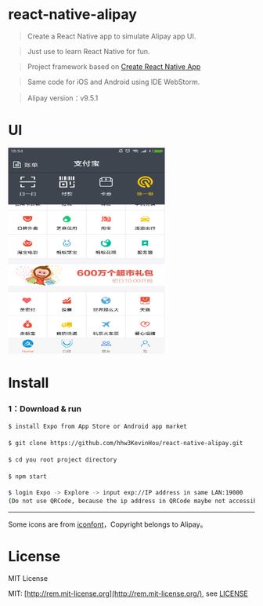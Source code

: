 # react-native-alipay

> Create a React Native app to simulate Alipay app UI.

> Just use to learn React Native for fun.

> Project framework based on [Create React Native App](https://github.com/react-community/create-react-native-app#getting-started)

> Same code for iOS and Android using IDE WebStorm.

> Alipay version：v9.5.1

# UI

<img src="screenshot-ios.png" width="320" height="420" alt="AlipayAppUI">

# Install

### 1：Download & run

```sh
$ install Expo from App Store or Android app market

$ git clone https://github.com/hhw3KevinHou/react-native-alipay.git

$ cd you root project directory

$ npm start

$ login Expo -> Explore -> input exp://IP address in same LAN:19000
(Do not use QRCode, because the ip address in QRCode maybe not accessible to your phone)
```


---

Some icons are from [iconfont](http://www.iconfont.cn/)，Copyright belongs to Alipay。

# License
MIT License

MIT: [http://rem.mit-license.org](http://rem.mit-license.org/), see [LICENSE](/LICENSE)
